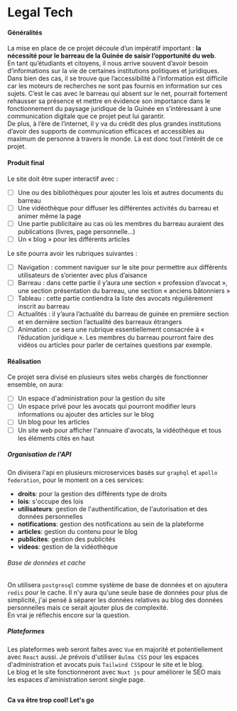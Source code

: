 # Legal Tech

#### Généralités
La mise en place de ce projet découle d’un impératif important : <strong>la nécessité pour le barreau de la Guinée de saisir                                        l’opportunité du web</strong>.<br />
En tant qu’étudiants et citoyens, il nous arrive souvent d’avoir besoin d’informations sur la vie de certaines
institutions politiques et juridiques. Dans bien des cas, il se trouve que l’accessibilité à l’information est
difficile car les moteurs de recherches ne sont pas fournis en information sur ces sujets.
C’est le cas avec le barreau qui absent sur le net, pourrait fortement rehausser sa présence et
mettre en évidence son importance dans le fonctionnement du paysage juridique de la Guinée en s’intéressant à une
communication digitale que ce projet peut lui
garantir. <br />
De plus, à l’ère de l’internet, il y va du crédit des plus grandes institutions d’avoir des
supports de communication efficaces et accessibles au maximum de personne à travers le monde.
Là est donc tout l’intérêt de ce projet.

#### Produit final
Le site doit être super interactif avec :
- [ ] Une ou des bibliothèques pour ajouter les lois et autres documents du barreau
- [ ] Une vidéothèque pour diffuser les différentes activités du barreau et animer même la page
- [ ] Une partie publicitaire au cas où les membres du barreau auraient des publications (livres, page personnelle…)
- [ ] Un « blog » pour les différents articles

Le site pourra avoir les rubriques suivantes :
- [ ] Navigation : comment naviguer sur le site pour permettre aux différents utilisateurs de s’orienter avec plus d’aisance
- [ ] Barreau : dans cette partie il y’aura une section « profession d’avocat », une section présentation du barreau, une section « anciens bâtonniers »
- [ ] Tableau : cette partie contiendra la liste des avocats régulièrement inscrit au barreau
- [ ] Actualités : il y’aura l’actualité du barreau de guinée en première section et en dernière section l’actualité des barreaux étrangers
- [ ] Animation : ce sera une rubrique essentiellement consacrée à « l’éducation juridique ». Les membres du barreau pourront faire des vidéos ou articles pour parler de certaines questions par exemple.

#### Réalisation
Ce projet sera divisé en plusieurs sites webs chargés de fonctionner ensemble, on aura:
- [ ] Un espace d'administration pour la gestion du site
- [ ] Un espace privé pour les avocats qui pourront modifier leurs informations ou ajouter des articles sur le blog
- [ ] Un blog pour les articles
- [ ] Un site web pour afficher l'annuaire d'avocats, la vidéothèque et tous les éléments cités en haut

##### Organisation de l'API
On divisera l'api en plusieurs microservices basés sur `graphql` et `apollo federation`, pour le moment on a ces services:
- <strong>droits</strong>: pour la gestion des différents type de droits
- <strong>lois</strong>: s'occupe des lois
- <strong>utilisateurs</strong>: gestion de l'authentification, de l'autorisation et des données personnelles
- <strong>notifications</strong>: gestion des notifications au sein de la plateforme
- <strong>articles</strong>: gestion du contenu pour le blog
- <strong>publicites</strong>: gestion des publicités
- <strong>videos</strong>: gestion de la vidéothèque

###### Base de données et cache
On utilisera `postgresql` comme système de base de données et on ajoutera `redis` pour le cache.
Il n'y aura qu'une seule base de données pour plus de simplicité, j'ai pensé à séparer les données
relatives au blog des données personnelles mais ce serait ajouter plus de complexité. <br />
En vrai je réflechis encore sur la question.

##### Plateformes
Les plateformes web seront faites avec `Vue` en majorité et potentiellement avec `React` aussi. Je prévois d'utiliser
`Bulma CSS` pour les espaces d'administration et avocats puis `Tailwind CSS`pour le site et le blog. <br />
Le blog et le site fonctionneront avec `Nuxt js` pour améliorer le SEO mais les espaces d'aministration seront
single page.

##
<strong>Ca va être trop cool! Let's go</strong> 
